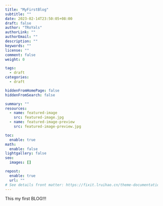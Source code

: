 ```yaml
---
title: "MyFirstBlog"
subtitle: ""
date: 2023-02-14T23:50:05+08:00
draft: false
author: "TRoYals"
authorLink: ""
authorEmail: ""
description: ""
keywords: ""
license: ""
comment: false
weight: 0

tags:
  - draft
categories:
  - draft

hiddenFromHomePage: false
hiddenFromSearch: false

summary: ""
resources:
  - name: featured-image
    src: featured-image.jpg
  - name: featured-image-preview
    src: featured-image-preview.jpg

toc:
  enable: true
math:
  enable: false
lightgallery: false
seo:
  images: []

repost:
  enable: true
  url: ""
# See details front matter: https://fixit.lruihao.cn/theme-documentation-content/#front-matter
---
```


<!--more-->

This my first BLOG!!!

